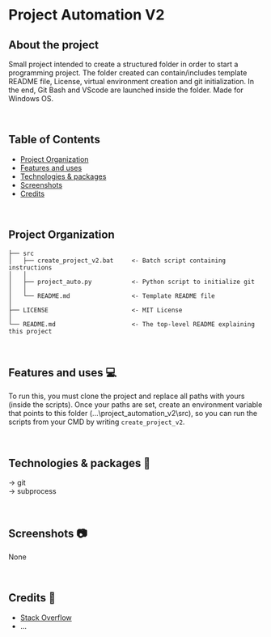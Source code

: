 <!---
LABELS

[![alex6970 - ProjectAutomationV2](https://img.shields.io/static/v1?label=alex6970&message=project_automation_v2&color=blueviolet&logo=github)](https://github.com/alex6970/project_automation_v2 "Go to GitHub repo")
[![License](https://img.shields.io/badge/License-MIT-blueviolet)](#license)
[![GitHub commits](https://badgen.net/github/commits/alex6970/project_automation_v2)]()  
[![GitHub watchers](https://img.shields.io/github/watchers/alex6970/project_automation_v2.svg?style=social&label=Watchers&maxAge=2592000)]()

-->


# Project Automation V2


## About the project

Small project intended to create a structured folder in order to start a programming project. The folder created can contain/includes template README file, License, virtual environment creation and git initialization. In the end, Git Bash and VScode are launched inside the folder.
Made for Windows OS.

<br>



## Table of Contents

- [Project Organization](#project-organization)
- [Features and uses](#features-and-uses-)
- [Technologies & packages](#technologies--packages-)
- [Screenshots](#screenshots-)
- [Credits](#credits-)

<br>



## Project Organization


    ├── src
    │   ├── create_project_v2.bat     <- Batch script containing instructions
    │   │
    │   ├── project_auto.py           <- Python script to initialize git
    │   │
    │   └── README.md                 <- Template README file
    │
    ├── LICENSE                       <- MIT License
    │
    └── README.md                     <- The top-level README explaining this project

<br>



## Features and uses 💻

To run this, you must clone the project and replace all paths with yours (inside the scripts). Once your paths are set, create an environment variable that points to this folder (...\project_automation_v2\src\), so you can run the scripts from your CMD by writing `create_project_v2`.

<br>



## Technologies & packages 🔧

&rarr; git  
&rarr; subprocess
<!---
or `pip freeze > requirements.txt`
-->



<br>


## Screenshots 📷

None

<br>

## Credits 🤝

- [Stack Overflow](https://stackoverflow.com/)
- ...
